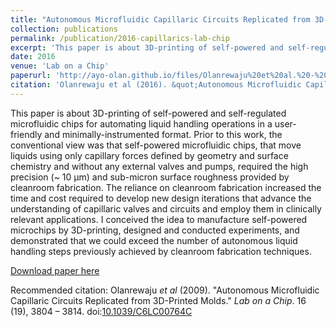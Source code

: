 ```yaml
---
title: "Autonomous Microfluidic Capillaric Circuits Replicated from 3D-Printed Molds"
collection: publications
permalink: /publication/2016-capillarics-lab-chip
excerpt: 'This paper is about 3D-printing of self-powered and self-regulated microfluidic chips for automating liquid handling operations in a user-friendly and minimally-instrumented format..'
date: 2016
venue: 'Lab on a Chip'
paperurl: 'http://ayo-olan.github.io/files/Olanrewaju%20et%20al.%20-%202016%20-%20Autonomous%20microfluidic%20capillaric%20circuits%20replic.pdf'
citation: 'Olanrewaju et al (2016). &quot;Autonomous Microfluidic Capillaric Circuits Replicated from 3D-Printed Molds.&quot; <i>Lab on a Chip</i>. 16 (19), 3804 – 3814.'
---
```

This paper is about 3D-printing of self-powered and self-regulated microfluidic chips for automating liquid handling operations in a user-friendly and minimally-instrumented format. Prior to this work, the conventional view was that self-powered microfluidic chips, that move liquids using only capillary forces defined by geometry and surface chemistry and without any external valves and pumps, required the high precision (~ 10 μm) and sub-micron surface roughness provided by cleanroom fabrication. The reliance on cleanroom fabrication increased the time and cost required to develop new design iterations that advance the understanding of capillaric valves and circuits and employ them in clinically relevant applications. I conceived the idea to manufacture self-powered microchips by 3D-printing, designed and conducted experiments, and demonstrated that we could exceed the number of autonomous liquid handling steps previously achieved by cleanroom fabrication techniques. 

[Download paper here](https://github.com/ayo-olan/ayo-olan.github.io/blob/master/files/Olanrewaju%20et%20al.%20-%202016%20-%20Autonomous%20microfluidic%20capillaric%20circuits%20replic.pdf)

Recommended citation: Olanrewaju <i>et al</i> (2009). "Autonomous Microfluidic Capillaric Circuits Replicated from 3D-Printed Molds." <i>Lab on a Chip</i>. 16 (19), 3804 – 3814. doi:[10.1039/C6LC00764C](https://doi.org/10.1039/C6LC00764C)
